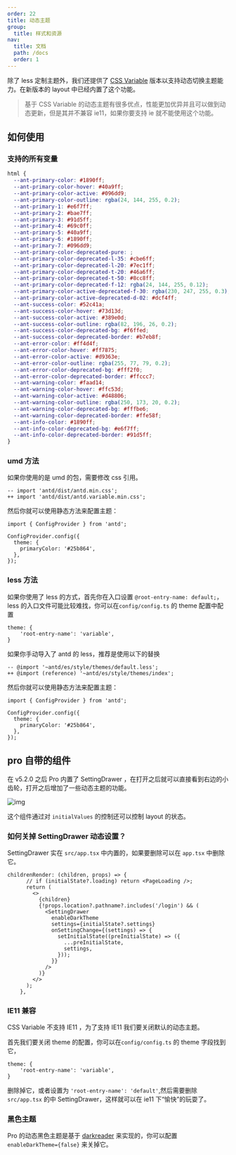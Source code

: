 ```yaml
---
order: 22
title: 动态主题
group:
  title: 样式和资源
nav:
  title: 文档
  path: /docs
  order: 1
---
```


除了 less 定制主题外，我们还提供了 [CSS Variable](https://developer.mozilla.org/en-US/docs/Web/CSS/Using_CSS_custom_properties) 版本以支持动态切换主题能力。在新版本的 layout 中已经内置了这个功能。

> 基于 CSS Variable 的动态主题有很多优点，性能更加优异并且可以做到动态更新，但是其并不兼容 ie11，如果你要支持 ie 就不能使用这个功能。

## 如何使用

### 支持的所有变量

```css | pure
html {
  --ant-primary-color: #1890ff;
  --ant-primary-color-hover: #40a9ff;
  --ant-primary-color-active: #096dd9;
  --ant-primary-color-outline: rgba(24, 144, 255, 0.2);
  --ant-primary-1: #e6f7ff;
  --ant-primary-2: #bae7ff;
  --ant-primary-3: #91d5ff;
  --ant-primary-4: #69c0ff;
  --ant-primary-5: #40a9ff;
  --ant-primary-6: #1890ff;
  --ant-primary-7: #096dd9;
  --ant-primary-color-deprecated-pure: ;
  --ant-primary-color-deprecated-l-35: #cbe6ff;
  --ant-primary-color-deprecated-l-20: #7ec1ff;
  --ant-primary-color-deprecated-t-20: #46a6ff;
  --ant-primary-color-deprecated-t-50: #8cc8ff;
  --ant-primary-color-deprecated-f-12: rgba(24, 144, 255, 0.12);
  --ant-primary-color-active-deprecated-f-30: rgba(230, 247, 255, 0.3);
  --ant-primary-color-active-deprecated-d-02: #dcf4ff;
  --ant-success-color: #52c41a;
  --ant-success-color-hover: #73d13d;
  --ant-success-color-active: #389e0d;
  --ant-success-color-outline: rgba(82, 196, 26, 0.2);
  --ant-success-color-deprecated-bg: #f6ffed;
  --ant-success-color-deprecated-border: #b7eb8f;
  --ant-error-color: #ff4d4f;
  --ant-error-color-hover: #ff7875;
  --ant-error-color-active: #d9363e;
  --ant-error-color-outline: rgba(255, 77, 79, 0.2);
  --ant-error-color-deprecated-bg: #fff2f0;
  --ant-error-color-deprecated-border: #ffccc7;
  --ant-warning-color: #faad14;
  --ant-warning-color-hover: #ffc53d;
  --ant-warning-color-active: #d48806;
  --ant-warning-color-outline: rgba(250, 173, 20, 0.2);
  --ant-warning-color-deprecated-bg: #fffbe6;
  --ant-warning-color-deprecated-border: #ffe58f;
  --ant-info-color: #1890ff;
  --ant-info-color-deprecated-bg: #e6f7ff;
  --ant-info-color-deprecated-border: #91d5ff;
}
```

### umd 方法

如果你使用的是 umd 的包，需要修改 css 引用。

```tsx | pure
-- import 'antd/dist/antd.min.css';
++ import 'antd/dist/antd.variable.min.css';
```

然后你就可以使用静态方法来配置主题：

```tsx | pure
import { ConfigProvider } from 'antd';

ConfigProvider.config({
  theme: {
    primaryColor: '#25b864',
  },
});
```

### less 方法

如果你使用了 less 的方式，首先你在入口设置 `@root-entry-name: default;`，less 的入口文件可能比较难找，你可以在`config/config.ts` 的 theme 配置中配置

```tsx | pure
theme: {
    'root-entry-name': 'variable',
}
```

如果你手动导入了 antd 的 less，推荐是使用以下的替换

```less | pure
-- @import '~antd/es/style/themes/default.less';
++ @import (reference) '~antd/es/style/themes/index';
```

然后你就可以使用静态方法来配置主题：

```tsx | pure
import { ConfigProvider } from 'antd';

ConfigProvider.config({
  theme: {
    primaryColor: '#25b864',
  },
});
```

## pro 自带的组件

在 v5.2.0 之后 Pro 内置了 SettingDrawer ，在打开之后就可以直接看到右边的小齿轮，打开之后增加了一些动态主题的功能。

![img](https://gw.alipayobjects.com/zos/antfincdn/7%269blFI8X/0C9925F5-9479-443A-B71D-65CCDAF69B80.png)

这个组件通过对 `initialValues` 的控制还可以控制 layout 的状态。

### 如何关掉 SettingDrawer 动态设置？

SettingDrawer 实在 `src/app.tsx` 中内置的，如果要删除可以在 `app.tsx` 中删除它。

```tsx | pure
childrenRender: (children, props) => {
      // if (initialState?.loading) return <PageLoading />;
      return (
        <>
          {children}
          {!props.location?.pathname?.includes('/login') && (
            <SettingDrawer
              enableDarkTheme
              settings={initialState?.settings}
              onSettingChange={(settings) => {
                setInitialState((preInitialState) => ({
                  ...preInitialState,
                  settings,
                }));
              }}
            />
          )}
        </>
      );
    },
```

### IE11 兼容

CSS Variable 不支持 IE11 ，为了支持 IE11 我们要关闭默认的动态主题。

首先我们要关闭 theme 的配置，你可以在`config/config.ts` 的 theme 字段找到它，

```tsx | pure
theme: {
    'root-entry-name': 'variable',
}
```

删除掉它，或者设置为 `'root-entry-name': 'default'`,然后需要删除 `src/app.tsx` 的中 SettingDrawer，这样就可以在 ie11 下“愉快”的玩耍了。

### 黑色主题

Pro 的动态黑色主题是基于 [darkreader](https://github.com/darkreader/darkreader) 来实现的，你可以配置 `enableDarkTheme={false}` 来关掉它。
